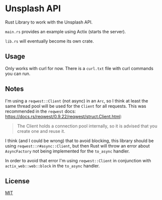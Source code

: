 # Unsplash API
Rust Library to work with the Unsplash API.

`main.rs` provides an example using Actix (starts the server).

`lib.rs` will eventually become its own crate.

## Usage
Only works with curl for now. There is a `curl.txt` file with curl commands you can run.

## Notes
I'm using a `reqwest::Client` (not async) in an `Arc`, so I think at least the same thread pool will be used for the `Client` for all requests. This was recommended in the `reqwest` docs:
https://docs.rs/reqwest/0.9.22/reqwest/struct.Client.html:
>The Client holds a connection pool internally, so it is advised that you create one and reuse it.

I think (and I could be wrong) that to avoid blocking, this library should be using `reqwest::r#async::Client`, but then Rust will throw an error about `AsyncFactory` not being implemented for the `to_async` handler.

In order to avoid that error I'm using `reqwest::Client` in conjunction with `actix_web::web::block` in the `to_async` handler.

## License
[MIT](https://choosealicense.com/licenses/mit/)
